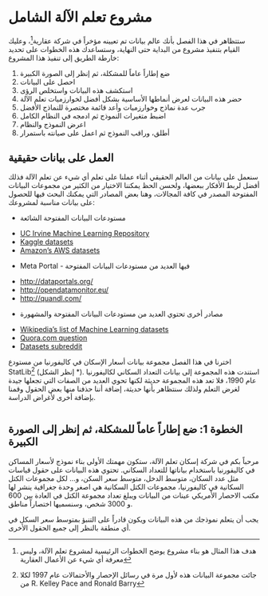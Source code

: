 # مشروع تعلم الآلة الشامل
ستتظاهر في هذا الفصل بأنك عالم بيانات تم تعيينه مؤخراً في شركة عقارية[^1]، وعليك القيام بتنفيذ مشروع من البداية حتى النهاية، وستساعدك هذه الخطوات على تحديد خارطة الطريق إلى تنفيذ هذا المشروع:
1. ضع إطاراً عاماً للمشكلة، ثم إنظر إلى الصورة الكبيرة
2. احصل على البيانات
3. استكشف هذه البيانات واستخلص الرؤى
4. حضر هذه البيانات لعرض أنماطها الأساسية بشكل أفضل لخوارزميات تعلم الآلة
5. جرب عدة نماذج وخوارزميات وأعد قائمة مختصرة للنماذج الأفضل
6. اضبط متغيرات النموذج ثم ادمجه في النظام الكامل
7. اعرض النموذج والنظام
8. أطلق، وراقب النموذج ثم اعمل على صيانته باستمرار

## العمل على بيانات حقيقية
سنعمل على بيانات من العالم الحقيقي أثناء عملنا على تعلم أي شيء عن تعلم الآلة فذلك أفضل لربط الأفكار ببعضها، ولحسن الحظ يمكننا الاختيار من الكثير من مجموعات البيانات المفتوحة المصدر في كافة المجالات، وهنا بعض المصادر التي يمكنك البحث فيها للحصول على بيانات مناسبة لمشروعك:
* مستودعات البيانات المفتوحة الشائعة
 - [UC Irvine Machine Learning Repository](http://archive.ics.uci.edu/ml/index.php)
 - [Kaggle datasets](https://www.kaggle.com/datasets)
 - [Amazon’s AWS datasets](https://registry.opendata.aws/)
* Meta Portal - فيها العديد من مستودعات البيانات المفتوحة
 - http://dataportals.org/
 - http://opendatamonitor.eu/
 - http://quandl.com/
* مصادر أخرى تحتوي العديد من مستودعات البيانات المفتوحة والمشهورة
 - [Wikipedia’s list of Machine Learning datasets](https://en.wikipedia.org/wiki/List_of_datasets_for_machine-learning_research)
 - [Quora.com question](https://www.quora.com/Where-can-I-find-large-datasets-open-to-the-public)
 - [Datasets subreddit](https://www.reddit.com/r/datasets/)

اخترنا في هذا الفصل مجموعة بيانات أسعار الإسكان في كاليفورنيا من مستودع StatLib[^2] (إنظر الشكل *). استندت هذه المجموعة إلى بيانات التعداد السكاني لكاليفورنيا عام 1990، فلا تعد هذه المجموعة حديثة لكنها تحوي العديد من الصفات التي تجعلها جيدة لغرض التعلم ولذلك سنتظاهر بأنها حديثة، إضافة أننا حذفنا منها بعض الحقول وقمنا بإضافة أخرى لأغراض الدراسة.

![]()

## الخطوة 1: ضع إطاراً عاماً للمشكلة، ثم إنظر إلى الصورة الكبيرة
مرحباً بكم في شركة إسكان تعلم الآلة، ستكون مهمتك الأولى بناء نموذج لأسعار المساكن في كاليفورنيا باستخدام بياناتها للتعداد السكاني. تحتوي هذه البيانات على حقول قياسات مثل عدد السكان، متوسط الدخل، متوسط سعر السكن، و... لكل مجموعات الكتل السكانية في كاليفورنيا، مجموعات الكتل السكانية هي اصغر وحدة جغرافية ينشر لها مكتب الاحصار الأمريكي عينات من البيانات ويبلغ تعداد مجموعة الكتل في العادة بين 600 و 3000 شخص، وسنسميها اختصاراً مناطق.

يجب أن يتعلم نموذجك من هذه البيانات ويكون قادراً على التنبؤ بمتوسط سعر السكل في أي منطقة بالنظر إلى جميع الحقول الأخرى.

[^1]: هدف هذا المثال هو بناء مشروع يوضح الخطوات الرئيسية لمشروع تعلم الآلة، وليس معرفة أي شيء عن الأعمال العقارية
[^2]: جائت مجموعة البيانات هذه لأول مرة في رسائل الإحصار والأحتمالات عام 1997 لكلا من R. Kelley Pace and Ronald Barry